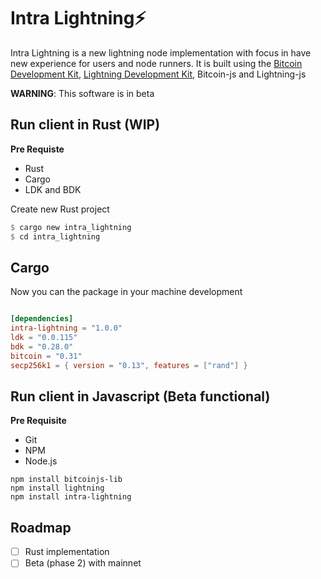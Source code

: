 # Intra Lightning⚡

Intra Lightning is a new lightning node implementation with focus in have new experience for users and node runners. It is built using the [Bitcoin Development Kit](https://bitcoindevkit.org), [Lightning Development Kit](https://lightningdevkit.org), Bitcoin-js and Lightning-js

**WARNING**: This software is in beta

## Run client in Rust (WIP)

**Pre Requiste**

- Rust
- Cargo
- LDK and BDK

Create new Rust project

```rust
$ cargo new intra_lightning
$ cd intra_lightning
```

## Cargo

Now you can the package in your machine development

```cargo.toml

[dependencies]
intra-lightning = "1.0.0"
ldk = "0.0.115"
bdk = "0.28.0"
bitcoin = "0.31"
secp256k1 = { version = "0.13", features = ["rand"] }
```
## Run client in Javascript (Beta functional)

**Pre Requisite**

- Git
- NPM
- Node.js

```npm
npm install bitcoinjs-lib
npm install lightning                       
npm install intra-lightning
```
## Roadmap

- [ ] Rust implementation
- [ ] Beta (phase 2) with mainnet
